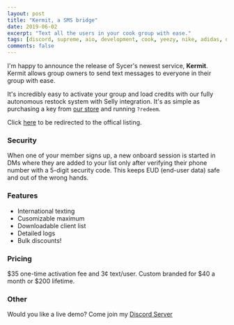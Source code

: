 ```yaml
---
layout: post
title: "Kermit, a SMS bridge"
date: 2019-06-02
excerpt: "Text all the users in your cook group with ease."
tags: [discord, supreme, aio, development, cook, yeezy, nike, adidas, dsm ]
comments: false
---
```


I'm happy to announce the release of Sycer's newest service, **Kermit**. Kermit allows group owners to send text messages to everyone in their group with ease.

It's incredibly easy to activate your group and load credits with our fully autonomous restock system with Selly integration. It's as simple as purchasing a key from [our store](https://sms.sycer.dev/) and running `?redeem`.

Click [here](https://sycer.dev/kermit) to be redirected to the offical listing.

### Security

When one of your member signs up, a new onboard session is started in DMs where they are added to your list only after verifying their phone number with a 5-digit security code. This keeps EUD (end-user data) safe and out of the wrong hands.


### Features
* International texting
* Cusomizable maximum
* Downloadable client list
* Detailed logs
* Bulk discounts!

### Pricing
$35 one-time activation fee and 3¢ text/user.
Custom branded for $40 a month or $200 lifetime.

### Other
Would you like a live demo? Come join my [Discord Server](https://discord.sycer.dev/)
